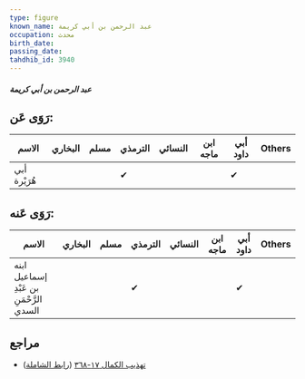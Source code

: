 ```yaml
---
type: figure
known_name: عبد الرحمن بن أبي كريمة
occupation: محدث
birth_date:
passing_date:
tahdhib_id: 3940
---
```

##### عبد الرحمن بن أبي كريمة

## رَوَى عَن:
| الاسم        | البخاري | مسلم | الترمذي | النسائي | ابن ماجه | أبي داود | Others |
| ------------ | ------- | ---- | ------- | ------- | -------- | -------- | ------ |
| أبي هُرَيْرة |         |      | ✔       |         |          | ✔        |        |
## رَوَى عَنه:
| الاسم                                    | البخاري | مسلم | الترمذي | النسائي | ابن ماجه | أبي داود | Others |
| ---------------------------------------- | ------- | ---- | ------- | ------- | -------- | -------- | ------ |
| ابنه إسماعيل بن عَبْدِ الرَّحْمَنِ السدي |         |      | ✔       |         |          | ✔        |        |
## مراجع
- [تهذيب الكمال ١٧-٣٦٨](obsidian://open?vault=Tahdhib-al-Kamal&file=Figures/٣٩٤٠-عبد%20الرحمن%20بن%20أبي%20كريمة) ([رابط الشاملة](https://shamela.ws/book/3722/8918))